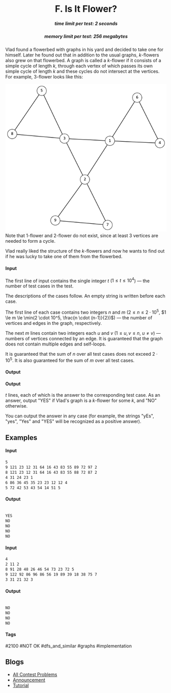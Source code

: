 <h1 style='text-align: center;'> F. Is It Flower?</h1>

<h5 style='text-align: center;'>time limit per test: 2 seconds</h5>
<h5 style='text-align: center;'>memory limit per test: 256 megabytes</h5>

Vlad found a flowerbed with graphs in his yard and decided to take one for himself. Later he found out that in addition to the usual graphs, $k$-flowers also grew on that flowerbed. A graph is called a $k$-flower if it consists of a simple cycle of length $k$, through each vertex of which passes its own simple cycle of length $k$ and these cycles do not intersect at the vertices. For example, $3$-flower looks like this:

 ![](images/bdd5d82743dea8c5cd4aa0aad3bdd1e40c122478.png) Note that $1$-flower and $2$-flower do not exist, since at least $3$ vertices are needed to form a cycle.

Vlad really liked the structure of the $k$-flowers and now he wants to find out if he was lucky to take one of them from the flowerbed.

#### Input

The first line of input contains the single integer $t$ ($1 \le t \le 10^4$) — the number of test cases in the test.

The descriptions of the cases follow. An empty string is written before each case.

The first line of each case contains two integers $n$ and $m$ ($2 \le n \le 2 \cdot 10^5$, $1 \le m \le \min(2 \cdot 10^5, \frac{n \cdot (n-1)}{2})$) — the number of vertices and edges in the graph, respectively.

The next $m$ lines contain two integers each $u$ and $v$ ($1 \le u, v \le n$, $u \ne v$) — numbers of vertices connected by an edge. It is guaranteed that the graph does not contain multiple edges and self-loops.

It is guaranteed that the sum of $n$ over all test cases does not exceed $2 \cdot 10^5$. It is also guaranteed for the sum of $m$ over all test cases.

#### Output

#### Output

 $t$ lines, each of which is the answer to the corresponding test case. As an answer, output "YES" if Vlad's graph is a $k$-flower for some $k$, and "NO" otherwise.

You can output the answer in any case (for example, the strings "yEs", "yes", "Yes" and "YES" will be recognized as a positive answer).

## Examples

#### Input


```text
5  
9 121 23 12 31 64 16 43 83 55 89 72 97 2  
8 121 23 12 31 64 16 43 83 55 88 72 87 2  
4 31 24 23 1  
6 86 36 45 35 23 23 12 12 4  
5 72 42 53 43 54 14 51 5
```
#### Output

```text

YES
NO
NO
NO
NO

```
#### Input


```text
4  
2 11 2  
8 91 28 48 26 46 54 73 23 72 5  
9 122 92 86 96 86 56 19 89 39 18 38 75 7  
3 31 21 32 3
```
#### Output

```text

NO
NO
NO
NO

```


#### Tags 

#2100 #NOT OK #dfs_and_similar #graphs #implementation 

## Blogs
- [All Contest Problems](../Codeforces_Round_863_(Div._3).md)
- [Announcement](../blogs/Announcement.md)
- [Tutorial](../blogs/Tutorial.md)
